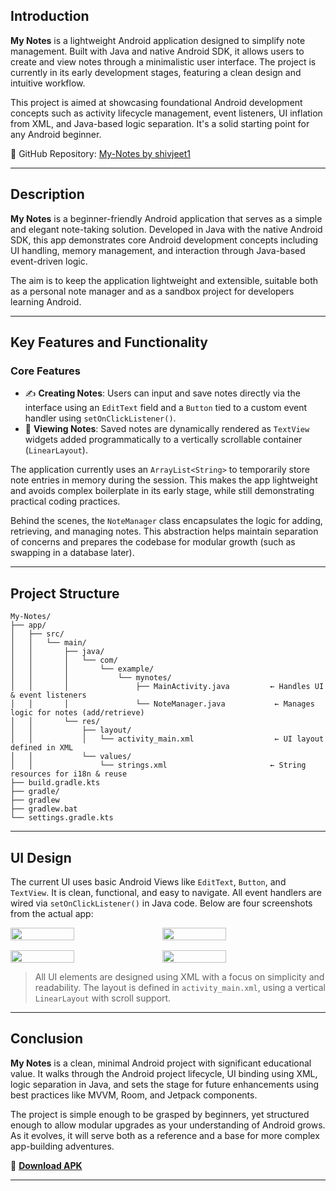 ## Introduction

**My Notes** is a lightweight Android application designed to simplify note management. Built with Java and native Android SDK, it allows users to create and view notes through a minimalistic user interface. The project is currently in its early development stages, featuring a clean design and intuitive workflow.

This project is aimed at showcasing foundational Android development concepts such as activity lifecycle management, event listeners, UI inflation from XML, and Java-based logic separation. It's a solid starting point for any Android beginner.

🔗 GitHub Repository: [My-Notes by shivjeet1](https://github.com/shivjeet1/My-Notes)

---
## Description

**My Notes** is a beginner-friendly Android application that serves as a simple and elegant note-taking solution. Developed in Java with the native Android SDK, this app demonstrates core Android development concepts including UI handling, memory management, and interaction through Java-based event-driven logic.

The aim is to keep the application lightweight and extensible, suitable both as a personal note manager and as a sandbox project for developers learning Android.

---
## Key Features and Functionality

### Core Features

- ✍️ **Creating Notes**: Users can input and save notes directly via the interface using an `EditText` field and a `Button` tied to a custom event handler using `setOnClickListener()`.
- 📄 **Viewing Notes**: Saved notes are dynamically rendered as `TextView` widgets added programmatically to a vertically scrollable container (`LinearLayout`).

The application currently uses an `ArrayList<String>` to temporarily store note entries in memory during the session. This makes the app lightweight and avoids complex boilerplate in its early stage, while still demonstrating practical coding practices.

Behind the scenes, the `NoteManager` class encapsulates the logic for adding, retrieving, and managing notes. This abstraction helps maintain separation of concerns and prepares the codebase for modular growth (such as swapping in a database later).

---

## Project Structure

```plaintext
My-Notes/
├── app/
│   ├── src/
│   │   └── main/
│   │       ├── java/
│   │       │   └── com/
│   │       │       └── example/
│   │       │           └── mynotes/
│   │       │               ├── MainActivity.java         ← Handles UI & event listeners
│   │       │               └── NoteManager.java           ← Manages logic for notes (add/retrieve)
│   │       └── res/
│   │           ├── layout/
│   │           │   └── activity_main.xml                  ← UI layout defined in XML
│   │           └── values/
│   │               └── strings.xml                       ← String resources for i18n & reuse
├── build.gradle.kts
├── gradle/
├── gradlew
├── gradlew.bat
└── settings.gradle.kts
```

---

## UI Design

The current UI uses basic Android Views like `EditText`, `Button`, and `TextView`. It is clean, functional, and easy to navigate. All event handlers are wired via `setOnClickListener()` in Java code. Below are four screenshots from the actual app:

<div style="display: flex; flex-wrap: wrap; gap: 16px;">
  <img src="/images/mynotes/ui-demo1.png" width="45%" />
  <img src="/images/mynotes/ui-demo2.png" width="45%" />
  <img src="/images/mynotes/ui-demo3.png" width="45%" />
  <img src="/images/mynotes/ui-demo4.png" width="45%" />
</div>

> All UI elements are designed using XML with a focus on simplicity and readability. The layout is defined in `activity_main.xml`, using a vertical `LinearLayout` with scroll support.

---
## Conclusion

**My Notes** is a clean, minimal Android project with significant educational value. It walks through the Android project lifecycle, UI binding using XML, logic separation in Java, and sets the stage for future enhancements using best practices like MVVM, Room, and Jetpack components.

The project is simple enough to be grasped by beginners, yet structured enough to allow modular upgrades as your understanding of Android grows. As it evolves, it will serve both as a reference and a base for more complex app-building adventures.

📱 [**Download APK**](https://github.com/shivjeet1/My-Notes/releases)

---

